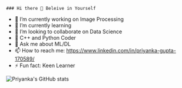 `### Hi there 👋 Beleive in Yourself `

- 🔭 I’m currently working on Image Processing
- 🌱 I’m currently learning 
- 👯 I’m looking to collaborate on Data Science
- 🤔 C++ and Python Coder
- 💬 Ask me about ML/DL
- 📫 How to reach me: https://www.linkedin.com/in/priyanka-gupta-170589/
- ⚡ Fun fact: Keen Learner

![Priyanka's GitHub stats](https://github-readme-stats.vercel.app/api?username=gpriya32&show_icons=true&theme=radical)

